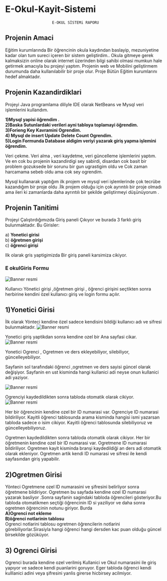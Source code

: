 # E-Okul-Kayit-Sistemi


                         E-OKUL SİSTEMi RAPORU


##  Projenin Amaci

Eğitim kurumlarında Bir öğrencinin okula kaydından baslayip, mezuniyetine kadar olan tum sureci içeren bir sistem geliştirdim.. Okula gitmeye gerek kalmaksizin online olarak internet üzerinden bilgi sahibi olmasi mumkun hale getirmek amacıyla bu projeyi yaptım.
Projenin web ve Mobilini geliştirmem durumunda daha kullanılabilir bir proje olur.
Proje  Bütün Eğitim kurumlarını hedef almaktadır.

## Projenin Kazandirdiklari

Projeyi Java programlama diliyle IDE olarak NetBeans  ve Mysql veri işlemlerini kullandım.

**1)Mysql yapisi öğrendim .**<br/>
**2)Baska Sutunlardaki verileri ayni tabloya toplamayi öğrendim.**<br/>
**3)Forieng Key Kavramini Ogrendim.**<br/>
**4) Mysql  de insert Update Delete  Count  Ogrendim.**<br/>
**5)Login Formunda Database aldigim veriyi yazarak giriş yapma işlemini öğrendim.**<br/>

Veri çekme. Veri alma , veri kaydetme, veri güncelleme işlemlerini yaptım.<br/>
Ve en cok bu projenin kazandirdigi sey sabirdi, disardan cok basit bir problem gozuksede bir sorunu bir gun ugrastigim oldu  ve  Cok zaman harcamama sebeb oldu ama cok sey ogrendim.

Mysql kullanarak yaptığım ilk projem ve mysql veri işlemlerinde çok tecrübe kazandığım bir proje oldu .İlk projem olduğu için çok ayrıntılı bir proje olmadı ama ileri ki zamanlarda daha ayrıntılı bir şekilde geliştirmeyi  düşünüyorum .


## Projenin Tanitimi
Projeyi Çalıştırdığımızda Giriş paneli Çıkıyor ve burada 3 farklı giriş bulunmaktadır.
Bu Girisler: 

a)	**Yonetici girisi** <br/>
b)	**öğretmen girişi** <br/>
c)	**öğrenci girişi** <br/>


Ilk olarak gris yaptigimizda Bir giriş paneli karsimiza cikiyor.
### E okulGiris Formu
![Banner resmi](https://github.com/fatih40/E-Okul-Kayit-Sistemi/blob/master/E%20okul%20projesi%20%20images/G%C4%B1r%C4%B1s.PNG)

Kullanıcı Yönetici girişi ,öğretmen girişi , öğrenci girişini seçtikten sonra herbirine kendini özel kullanıcı giriş ve login formu açılır.

## 1)Yonetici Girisi

İlk olarak Yönteci kendine özel sadece kendisini bildiği kullanıcı adı ve sifresi bulunmaktadır.
![Banner resmi](https://github.com/fatih40/E-Okul-Kayit-Sistemi/blob/master/E%20okul%20projesi%20%20images/Mudur%20giris.PNG)

Yonetici giriş yaptikdan sonra kendine ozel bir Ana sayfasi cikar.
![Banner resmi](https://github.com/fatih40/E-Okul-Kayit-Sistemi/blob/master/E%20okul%20projesi%20%20images/Mudur%20main.PNG)



Yonetici  Ogrenci , Ogretmen ve ders ekleyebiliyor,  silebiliyor, güncelleyebiliyor.


Sayfanin sol tarafındaki öğrenci ,ogretmen ve ders sayisi güncel olarak değişiyor.
Sayfanin en ust kisminda hangi kullanici adi neyse onun kullanici adi yaziyor.
 
 ![Banner resmi](https://github.com/fatih40/E-Okul-Kayit-Sistemi/blob/master/E%20okul%20projesi%20%20images/ogrenci%20ekle%20sayfasi.PNG)
 
Ogrenciyi kaydedildikten sonra tabloda otomatik olarak cikiyor.
![Banner resmi](https://github.com/fatih40/E-Okul-Kayit-Sistemi/blob/master/E%20okul%20projesi%20%20images/Ogrenci%20tablosu%20sayfasi.PNG)

Her bir öğrencinin kendine ozel bir  ID numarasi var.
Ogrenciye ID numarasi bildiriliyor.
Kayitli öğrenci tablosunda arama kisminda hangisi ismi yazarsan tabloda sadece o isim cikiyor.
Kayitli öğrenci tablosunda  silebiliyoruz ve güncelleyebiliyoruz.

Ogretmen kaydedildikten sonra tabloda otomatik olarak cikiyor.
Her bir öğretmenin kendine ozel bir  ID numarasi var.
Ogretmene ID numarasi bildiriliyor.
Ogretmen kayit kisminda branşi kaydedildiği an ders adi otomatik olarak ekleniyor.
Ogretmen artik kendi ID numarasi ve sifresi ile kendi sayfasından giriş yapabilir.


## 2)Ogretmen Girisi
Yönteci  Ogretmene ozel ID  numarasini ve şifresini belirliyor sonra  öğretmene bildiriyor.
Ogretmen bu sayfada kendine ozel ID numarasi yazarak basliyor .Sonra  sayfanin sagindaki tabloda öğrencileri gösteriyor.Bu tabloda otomatikmen seçtiği öğrencinin ID si yaziliyor ve daha sonra ogretmen öğrencinin notunu giriyor.
Burda <br/>
**A)Ogrenci not ekleme**<br/>
**B)öğrenci notlarinin tablosu**<br/>
Ogrenci notlarini tablosu ogretmen öğrencilerin notlarini görebiliyorlar.Sirasiyla hangi öğrenci hangi dersden kac puan olduğu güncel birsekilde gözüküyor.

## 3) Ogrenci Girisi
Ogrenci burada kendine ozel verilmiş Kullanici ve Okul numarasini ile giriş yapıyor ve sadece kendi puanlarini goruyor.
Eger tabloda öğrenci kendi kulllanici adini veya şifresini yanlis girerse hicbirsey acilmiyor.














